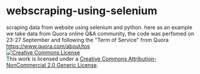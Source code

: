 # webscraping-using-selenium
scraping data from website using selenium and python. here as an example we take data from Quora online Q&amp;A community, the code was perfomed on 23-27 September and following the "Term of Service" from Quora https://www.quora.com/about/tos
</br>
<a rel="license" href="http://creativecommons.org/licenses/by-nc/2.0/"><img alt="Creative Commons License" style="border-width:0" src="https://i.creativecommons.org/l/by-nc/2.0/88x31.png" /></a><br />This work is licensed under a <a rel="license" href="http://creativecommons.org/licenses/by-nc/2.0/">Creative Commons Attribution-NonCommercial 2.0 Generic License</a>.
</br>
